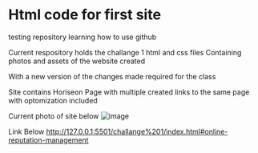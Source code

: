 # Html code for first site
testing repository learning how to use github

Current respository holds the challange 1 html and css files 
Containing photos and assets of the website created

With a new version of the changes made required for the class

Site contains Horiseon Page with multiple created links to the same page with optomization included

Current photo of site below 
![image](https://user-images.githubusercontent.com/107505824/209269753-f736c75c-71ba-4ffb-bef1-1d2ff9239bf3.png)

Link Below
http://127.0.0.1:5501/challange%201/index.html#online-reputation-management
